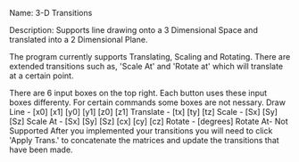 Name: 3-D Transitions

Description: Supports line drawing onto a 3 Dimensional Space and translated into a 2 Dimensional Plane. 

The program currently supports Translating, Scaling and Rotating. There are extended transitions such as,
'Scale At' and 'Rotate at' which will translate at a certain point. 

There are 6 input boxes on the top right. Each button uses these input boxes differenty. For certain commands
some boxes are not nessary. 
	Draw Line - [x0] [x1] [y0] [y1] [z0] [z1]
	Translate - [tx] [ty] [tz]
	Scale - [Sx] [Sy] [Sz]
	Scale At - [Sx] [Sy] [Sz] [cx] [cy] [cz]
	Rotate - [degrees]
	Rotate At- Not Supported
After you implemented your transitions you will need to click 'Apply Trans.' to concatenate the matrices and update the transitions that have been made.